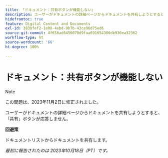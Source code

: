 ```yaml
---
title: 「ドキュメント：共有ボタンが機能しない」
description: ユーザーがドキュメントの詳細ページからドキュメントを共有しようとすると、「共有」ボタンが応答しません。
hidefromtoc: true
feature: Digital Content and Documents
exl-id: 3838fef2-1e08-4ebd-9b7b-43ce96d75ed6
source-git-commit: 4f656ad6456070d9faa691654386db936ea32362
workflow-type: ht
source-wordcount: '66'
ht-degree: 100%

---
```


# ドキュメント：共有ボタンが機能しない

>[!NOTE]
>
>この問題は、2023年11月2日に修正されました。

ユーザーがドキュメントの詳細ページからドキュメントを共有しようとすると、「共有」ボタンが応答しません。

**回避策**

ドキュメントリストからドキュメントを共有します。

_最初に報告されたのは 2023年10月18日（PT）です。_
